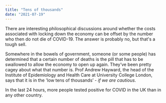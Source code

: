 ```yaml
---
title: "Tens of thousands"
date: "2021-07-19"
---
```


There are interesting philosophical discussions around whether the costs associated with locking down the economy can be offset by the number who then do not die of COVID-19.  The answer is probably no, but that's a tough sell.

Somewhere in the bowels of government, someone (or some people) has determined that a certain number of deaths is the pill that has to be swallowed to allow the economy to open up again. They’ve been pretty cagey about what that number is. Prof Andrew Hayward, the head of the Institute of Epidemiology and Health Care at University College London, says that it is in the 'low tens of thousands’ - _if we are cautious_.  
 
In the last 24 hours, more people tested positive for COVID in the UK than in any other country.
